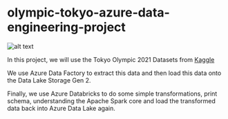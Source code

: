 # olympic-tokyo-azure-data-engineering-project

![alt text](https://miro.medium.com/v2/resize:fit:1400/format:webp/1*ecqbH_qd-TWMZunsxwFIjA.png)

In this project, we will use the Tokyo Olympic 2021 Datasets from [Kaggle](https://www.kaggle.com/datasets/arjunprasadsarkhel/2021-olympics-in-tokyo)

We use Azure Data Factory to extract this data and then load this data onto the Data Lake Storage Gen 2.

Finally, we use Azure Databricks to do some simple transformations, print schema, understanding the Apache Spark core and load the transformed data back into Azure Data Lake again.
